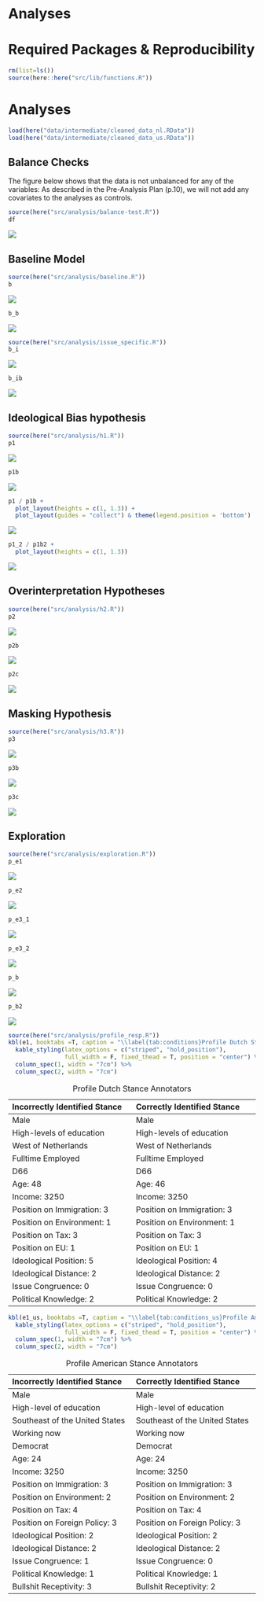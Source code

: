 Analyses
================

# Required Packages & Reproducibility

``` r
rm(list=ls())
source(here::here("src/lib/functions.R"))
```

# Analyses

``` r
load(here("data/intermediate/cleaned_data_nl.RData"))
load(here("data/intermediate/cleaned_data_us.RData"))
```

## Balance Checks

The figure below shows that the data is not unbalanced for any of the
variables: As described in the Pre-Analysis Plan (p.10), we will not add
any covariates to the analyses as controls.

``` r
source(here("src/analysis/balance-test.R"))
df
```

<img src="../../report/figures/balance-checks-1.png" style="display: block; margin: auto;" />

## Baseline Model

``` r
source(here("src/analysis/baseline.R"))
b
```

<img src="../../report/figures/baseline-1.png" style="display: block; margin: auto;" />

``` r
b_b
```

<img src="../../report/figures/baseline-2.png" style="display: block; margin: auto;" />

``` r
source(here("src/analysis/issue_specific.R"))
b_i
```

<img src="../../report/figures/issues-1.png" style="display: block; margin: auto;" />

``` r
b_ib
```

<img src="../../report/figures/issues-2.png" style="display: block; margin: auto;" />

## Ideological Bias hypothesis

``` r
source(here("src/analysis/h1.R"))
p1
```

<img src="../../report/figures/h1-1.png" style="display: block; margin: auto;" />

``` r
p1b
```

<img src="../../report/figures/h1-2.png" style="display: block; margin: auto;" />

``` r
p1 / p1b +
  plot_layout(heights = c(1, 1.3)) + 
  plot_layout(guides = "collect") & theme(legend.position = 'bottom')
```

<img src="../../report/figures/h1-3.png" style="display: block; margin: auto;" />

``` r
p1_2 / p1b2 +
  plot_layout(heights = c(1, 1.3)) 
```

<img src="../../report/figures/h1-4.png" style="display: block; margin: auto;" />

## Overinterpretation Hypotheses

``` r
source(here("src/analysis/h2.R"))
p2
```

<img src="../../report/figures/h2-1.png" style="display: block; margin: auto;" />

``` r
p2b
```

<img src="../../report/figures/h2-2.png" style="display: block; margin: auto;" />

``` r
p2c
```

<img src="../../report/figures/h2-3.png" style="display: block; margin: auto;" />

## Masking Hypothesis

``` r
source(here("src/analysis/h3.R"))
p3
```

<img src="../../report/figures/h3-1.png" style="display: block; margin: auto;" />

``` r
p3b
```

<img src="../../report/figures/h3-2.png" style="display: block; margin: auto;" />

``` r
p3c
```

<img src="../../report/figures/h3-3.png" style="display: block; margin: auto;" />

## Exploration

``` r
source(here("src/analysis/exploration.R"))
p_e1
```

<img src="../../report/figures/exploration-1.png" style="display: block; margin: auto;" />

``` r
p_e2
```

<img src="../../report/figures/exploration-2.png" style="display: block; margin: auto;" />

``` r
p_e3_1
```

<img src="../../report/figures/exploration-3.png" style="display: block; margin: auto;" />

``` r
p_e3_2
```

<img src="../../report/figures/exploration-4.png" style="display: block; margin: auto;" />

``` r
p_b
```

<img src="../../report/figures/exploration-5.png" style="display: block; margin: auto;" />

``` r
p_b2
```

<img src="../../report/figures/exploration-6.png" style="display: block; margin: auto;" />

``` r
source(here("src/analysis/profile_resp.R"))
kbl(e1, booktabs =T, caption = "\\label{tab:conditions}Profile Dutch Stance Annotators") %>%
  kable_styling(latex_options = c("striped", "hold_position"),
                full_width = F, fixed_thead = T, position = "center") %>%
  column_spec(1, width = "7cm") %>%
  column_spec(2, width = "7cm")
```

<table class="table" style="width: auto !important; margin-left: auto; margin-right: auto;">
<caption>
Profile Dutch Stance Annotators
</caption>
<thead>
<tr>
<th style="text-align:left;position: sticky; top:0; background-color: #FFFFFF;">
Incorrectly Identified Stance
</th>
<th style="text-align:left;position: sticky; top:0; background-color: #FFFFFF;">
Correctly Identified Stance
</th>
</tr>
</thead>
<tbody>
<tr>
<td style="text-align:left;width: 7cm; ">
Male
</td>
<td style="text-align:left;width: 7cm; ">
Male
</td>
</tr>
<tr>
<td style="text-align:left;width: 7cm; ">
High-levels of education
</td>
<td style="text-align:left;width: 7cm; ">
High-levels of education
</td>
</tr>
<tr>
<td style="text-align:left;width: 7cm; ">
West of Netherlands
</td>
<td style="text-align:left;width: 7cm; ">
West of Netherlands
</td>
</tr>
<tr>
<td style="text-align:left;width: 7cm; ">
Fulltime Employed
</td>
<td style="text-align:left;width: 7cm; ">
Fulltime Employed
</td>
</tr>
<tr>
<td style="text-align:left;width: 7cm; ">
D66
</td>
<td style="text-align:left;width: 7cm; ">
D66
</td>
</tr>
<tr>
<td style="text-align:left;width: 7cm; ">
Age: 48
</td>
<td style="text-align:left;width: 7cm; ">
Age: 46
</td>
</tr>
<tr>
<td style="text-align:left;width: 7cm; ">
Income: 3250
</td>
<td style="text-align:left;width: 7cm; ">
Income: 3250
</td>
</tr>
<tr>
<td style="text-align:left;width: 7cm; ">
Position on Immigration: 3
</td>
<td style="text-align:left;width: 7cm; ">
Position on Immigration: 3
</td>
</tr>
<tr>
<td style="text-align:left;width: 7cm; ">
Position on Environment: 1
</td>
<td style="text-align:left;width: 7cm; ">
Position on Environment: 1
</td>
</tr>
<tr>
<td style="text-align:left;width: 7cm; ">
Position on Tax: 3
</td>
<td style="text-align:left;width: 7cm; ">
Position on Tax: 3
</td>
</tr>
<tr>
<td style="text-align:left;width: 7cm; ">
Position on EU: 1
</td>
<td style="text-align:left;width: 7cm; ">
Position on EU: 1
</td>
</tr>
<tr>
<td style="text-align:left;width: 7cm; ">
Ideological Position: 5
</td>
<td style="text-align:left;width: 7cm; ">
Ideological Position: 4
</td>
</tr>
<tr>
<td style="text-align:left;width: 7cm; ">
Ideological Distance: 2
</td>
<td style="text-align:left;width: 7cm; ">
Ideological Distance: 2
</td>
</tr>
<tr>
<td style="text-align:left;width: 7cm; ">
Issue Congruence: 0
</td>
<td style="text-align:left;width: 7cm; ">
Issue Congruence: 0
</td>
</tr>
<tr>
<td style="text-align:left;width: 7cm; ">
Political Knowledge: 2
</td>
<td style="text-align:left;width: 7cm; ">
Political Knowledge: 2
</td>
</tr>
</tbody>
</table>

``` r
kbl(e1_us, booktabs =T, caption = "\\label{tab:conditions_us}Profile American Stance Annotators") %>%
  kable_styling(latex_options = c("striped", "hold_position"),
                full_width = F, fixed_thead = T, position = "center") %>%
  column_spec(1, width = "7cm") %>%
  column_spec(2, width = "7cm")
```

<table class="table" style="width: auto !important; margin-left: auto; margin-right: auto;">
<caption>
Profile American Stance Annotators
</caption>
<thead>
<tr>
<th style="text-align:left;position: sticky; top:0; background-color: #FFFFFF;">
Incorrectly Identified Stance
</th>
<th style="text-align:left;position: sticky; top:0; background-color: #FFFFFF;">
Correctly Identified Stance
</th>
</tr>
</thead>
<tbody>
<tr>
<td style="text-align:left;width: 7cm; ">
Male
</td>
<td style="text-align:left;width: 7cm; ">
Male
</td>
</tr>
<tr>
<td style="text-align:left;width: 7cm; ">
High-level of education
</td>
<td style="text-align:left;width: 7cm; ">
High-level of education
</td>
</tr>
<tr>
<td style="text-align:left;width: 7cm; ">
Southeast of the United States
</td>
<td style="text-align:left;width: 7cm; ">
Southeast of the United States
</td>
</tr>
<tr>
<td style="text-align:left;width: 7cm; ">
Working now
</td>
<td style="text-align:left;width: 7cm; ">
Working now
</td>
</tr>
<tr>
<td style="text-align:left;width: 7cm; ">
Democrat
</td>
<td style="text-align:left;width: 7cm; ">
Democrat
</td>
</tr>
<tr>
<td style="text-align:left;width: 7cm; ">
Age: 24
</td>
<td style="text-align:left;width: 7cm; ">
Age: 24
</td>
</tr>
<tr>
<td style="text-align:left;width: 7cm; ">
Income: 3250
</td>
<td style="text-align:left;width: 7cm; ">
Income: 3250
</td>
</tr>
<tr>
<td style="text-align:left;width: 7cm; ">
Position on Immigration: 3
</td>
<td style="text-align:left;width: 7cm; ">
Position on Immigration: 3
</td>
</tr>
<tr>
<td style="text-align:left;width: 7cm; ">
Position on Environment: 2
</td>
<td style="text-align:left;width: 7cm; ">
Position on Environment: 2
</td>
</tr>
<tr>
<td style="text-align:left;width: 7cm; ">
Position on Tax: 4
</td>
<td style="text-align:left;width: 7cm; ">
Position on Tax: 4
</td>
</tr>
<tr>
<td style="text-align:left;width: 7cm; ">
Position on Foreign Policy: 3
</td>
<td style="text-align:left;width: 7cm; ">
Position on Foreign Policy: 3
</td>
</tr>
<tr>
<td style="text-align:left;width: 7cm; ">
Ideological Position: 2
</td>
<td style="text-align:left;width: 7cm; ">
Ideological Position: 2
</td>
</tr>
<tr>
<td style="text-align:left;width: 7cm; ">
Ideological Distance: 2
</td>
<td style="text-align:left;width: 7cm; ">
Ideological Distance: 2
</td>
</tr>
<tr>
<td style="text-align:left;width: 7cm; ">
Issue Congruence: 1
</td>
<td style="text-align:left;width: 7cm; ">
Issue Congruence: 0
</td>
</tr>
<tr>
<td style="text-align:left;width: 7cm; ">
Political Knowledge: 1
</td>
<td style="text-align:left;width: 7cm; ">
Political Knowledge: 1
</td>
</tr>
<tr>
<td style="text-align:left;width: 7cm; ">
Bullshit Receptivity: 3
</td>
<td style="text-align:left;width: 7cm; ">
Bullshit Receptivity: 2
</td>
</tr>
</tbody>
</table>
